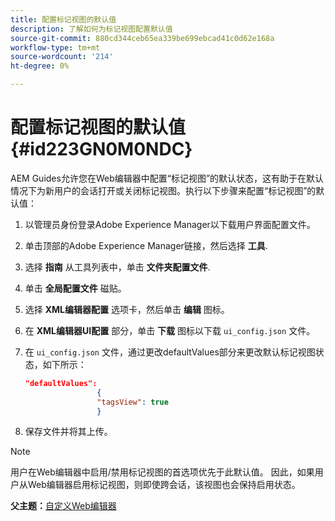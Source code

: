 ```yaml
---
title: 配置标记视图的默认值
description: 了解如何为标记视图配置默认值
source-git-commit: 880cd344ceb65ea339be699ebcad41c0d62e168a
workflow-type: tm+mt
source-wordcount: '214'
ht-degree: 0%

---
```


# 配置标记视图的默认值 {#id223GN0M0NDC}

AEM Guides允许您在Web编辑器中配置“标记视图”的默认状态，这有助于在默认情况下为新用户的会话打开或关闭标记视图。执行以下步骤来配置“标记视图”的默认值：

1. 以管理员身份登录Adobe Experience Manager以下载用户界面配置文件。
1. 单击顶部的Adobe Experience Manager链接，然后选择 **工具**.
1. 选择 **指南** 从工具列表中，单击 **文件夹配置文件**.
1. 单击 **全局配置文件** 磁贴。
1. 选择 **XML编辑器配置** 选项卡，然后单击 **编辑** 图标。
1. 在 **XML编辑器UI配置** 部分，单击 **下载** 图标以下载 `ui_config.json` 文件。
1. 在 `ui_config.json` 文件，通过更改defaultValues部分来更改默认标记视图状态，如下所示：

   ```json
   "defaultValues":
                   {
                   "tagsView": true
                   }
   ```

1. 保存文件并将其上传。

>[!NOTE]
>
> 用户在Web编辑器中启用/禁用标记视图的首选项优先于此默认值。 因此，如果用户从Web编辑器启用标记视图，则即使跨会话，该视图也会保持启用状态。

**父主题：**[&#x200B;自定义Web编辑器](conf-web-editor.md)
